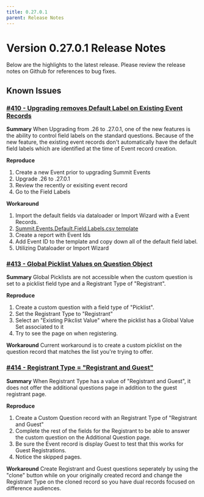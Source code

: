 ```yaml
---
title: 0.27.0.1
parent: Release Notes
---
```


# Version 0.27.0.1 Release Notes

Below are the highlights to the latest release.  Please review the release notes on Github for references to bug fixes.


## Known Issues

### [#410 - Upgrading removes Default Label on Existing Event Records](https://github.com/SFDO-Community/Summit-Events-App/issues/410)
**Summary**
When Upgrading from .26 to .27.0.1, one of the new features is the ability to control field labels on the standard questions. Because of the new feature, the existing event records don't automatically have the default field labels which are identified at the time of Event record creation.

**Reproduce**
1. Create a new Event prior to upgrading Summit Events
2. Upgrade .26 to .27.0.1
3. Review the recently or exisiting event record
4. Go to the Field Labels

**Workaround**
1. Import the default fields via dataloader or Import Wizard with a Event Records.
2. [Summit.Events.Default.Field.Labels.csv template](https://github.com/SFDO-Community-Sprints/summit-events-app-documentation/files/8847091/Summit.Events.Default.Field.Labels.csv)
3. Create a report with Event Ids
4. Add Event ID to the template and copy down all of the default field label.
5. Utilizing Dataloader or Import Wizard


### [#413 - Global Picklist Values on Question Object](https://github.com/SFDO-Community/Summit-Events-App/issues/413)
**Summary**
Global Picklists are not accessible when the custom question is set to a picklist field type and a Registrant Type of "Registrant".

**Reproduce**
1. Create a custom question with a field type of "Picklist".
2. Set the Registrant Type to "Registrant"
3. Select an "Existing Pikclist Value" where the picklist has a Global Value Set associated to it
4. Try to see the page on when registering.

**Workaround**
Current workaround is to create a custom picklist on the question record that matches the list you're trying to offer.


### [#414 - Registrant Type = "Registrant and Guest"](https://github.com/SFDO-Community/Summit-Events-App/issues/414)
**Summary**
When Registrant Type has a value of "Registrant and Guest", it does not offer the additional questions page in addition to the guest registrant page.

**Reproduce**
1. Create a Custom Question record with an Registrant Type of "Registrant and Guest"
2. Complete the rest of the fields for the Registrant to be able to answer the custom question on the Additional Question page.
3. Be sure the Event record is display Guest to test that this works for Guest Registrations.
4. Notice the skipped pages.

**Workaround**
Create Registrant and Guest questions seperately by using the "clone" button while on your originally created record and  change the Registrant Type on the cloned record so you have dual records focused on difference audiences.
